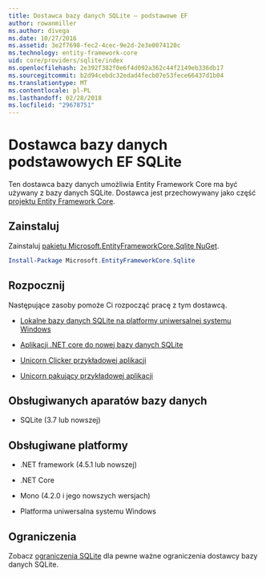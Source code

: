 ```yaml
---
title: Dostawca bazy danych SQLite — podstawowe EF
author: rowanmiller
ms.author: divega
ms.date: 10/27/2016
ms.assetid: 3e2f7698-fec2-4cec-9e2d-2e3e0074120c
ms.technology: entity-framework-core
uid: core/providers/sqlite/index
ms.openlocfilehash: 2e392f382f0e6f4d092a362c44f2149eb336db17
ms.sourcegitcommit: b2d94cebdc32edad4fecb07e53fece66437d1b04
ms.translationtype: MT
ms.contentlocale: pl-PL
ms.lasthandoff: 02/28/2018
ms.locfileid: "29678751"
---
```

# <a name="sqlite-ef-core-database-provider"></a>Dostawca bazy danych podstawowych EF SQLite

Ten dostawca bazy danych umożliwia Entity Framework Core ma być używany z bazy danych SQLite. Dostawca jest przechowywany jako część [projektu Entity Framework Core](https://github.com/aspnet/EntityFrameworkCore).

## <a name="install"></a>Zainstaluj

Zainstaluj [pakietu Microsoft.EntityFrameworkCore.Sqlite NuGet](https://www.nuget.org/packages/Microsoft.EntityFrameworkCore.Sqlite/).

``` powershell
Install-Package Microsoft.EntityFrameworkCore.Sqlite
```

## <a name="get-started"></a>Rozpocznij

Następujące zasoby pomoże Ci rozpocząć pracę z tym dostawcą.
* [Lokalne bazy danych SQLite na platformy uniwersalnej systemu Windows](../../get-started/uwp/getting-started.md)

* [Aplikacji .NET core do nowej bazy danych SQLite](../../get-started/netcore/new-db-sqlite.md)

* [Unicorn Clicker przykładowej aplikacji](https://github.com/rowanmiller/UnicornStore/tree/master/UnicornClicker/UWP)

* [Unicorn pakujący przykładowej aplikacji](https://github.com/rowanmiller/UnicornStore/tree/master/UnicornPacker)

## <a name="supported-database-engines"></a>Obsługiwanych aparatów bazy danych

* SQLite (3.7 lub nowszej)

## <a name="supported-platforms"></a>Obsługiwane platformy

* .NET framework (4.5.1 lub nowszej)

* .NET Core

* Mono (4.2.0 i jego nowszych wersjach)

* Platforma uniwersalna systemu Windows

## <a name="limitations"></a>Ograniczenia

Zobacz [ograniczenia SQLite](limitations.md) dla pewne ważne ograniczenia dostawcy bazy danych SQLite.
